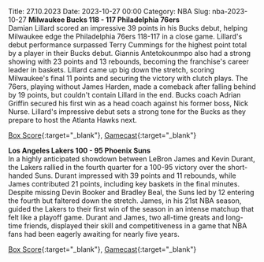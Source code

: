 Title: 27.10.2023
Date: 2023-10-27 00:00
Category: NBA 
Slug: nba-2023-10-27 
**Milwaukee Bucks 118 - 117 Philadelphia 76ers**  
Damian Lillard scored an impressive 39 points in his Bucks debut, helping Milwaukee edge the Philadelphia 76ers 118-117 in a close game. Lillard's debut performance surpassed Terry Cummings for the highest point total by a player in their Bucks debut. Giannis Antetokounmpo also had a strong showing with 23 points and 13 rebounds, becoming the franchise's career leader in baskets. Lillard came up big down the stretch, scoring Milwaukee's final 11 points and securing the victory with clutch plays. The 76ers, playing without James Harden, made a comeback after falling behind by 19 points, but couldn't contain Lillard in the end. Bucks coach Adrian Griffin secured his first win as a head coach against his former boss, Nick Nurse. Lillard's impressive debut sets a strong tone for the Bucks as they prepare to host the Atlanta Hawks next. 

[Box Score](https://www.nba.com/game/phi-vs-mil-0022300075/box-score){:target="_blank"}, [Gamecast](https://www.nba.com/game/phi-vs-mil-0022300075){:target="_blank"}<br>

**Los Angeles Lakers 100 - 95 Phoenix Suns**  
In a highly anticipated showdown between LeBron James and Kevin Durant, the Lakers rallied in the fourth quarter for a 100-95 victory over the short-handed Suns. Durant impressed with 39 points and 11 rebounds, while James contributed 21 points, including key baskets in the final minutes. Despite missing Devin Booker and Bradley Beal, the Suns led by 12 entering the fourth but faltered down the stretch. James, in his 21st NBA season, guided the Lakers to their first win of the season in an intense matchup that felt like a playoff game. Durant and James, two all-time greats and long-time friends, displayed their skill and competitiveness in a game that NBA fans had been eagerly awaiting for nearly five years. 

[Box Score](https://www.nba.com/game/phx-vs-lal-0022300076/box-score){:target="_blank"}, [Gamecast](https://www.nba.com/game/phx-vs-lal-0022300076){:target="_blank"}<br>


